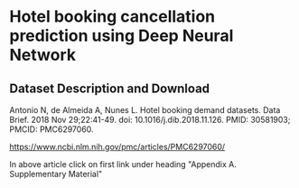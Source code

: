 # Hotel booking cancellation prediction using Deep Neural Network 

## Dataset Description and Download

Antonio N, de Almeida A, Nunes L. Hotel booking demand datasets. Data Brief. 2018 Nov 29;22:41-49. doi: 10.1016/j.dib.2018.11.126. PMID: 30581903; PMCID: PMC6297060.

https://www.ncbi.nlm.nih.gov/pmc/articles/PMC6297060/

In above article click on first link under heading "Appendix A. Supplementary Material"
